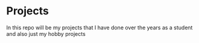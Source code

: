 # Projects
In this repo will be my projects that I have done over the years as a student and also just my hobby projects
